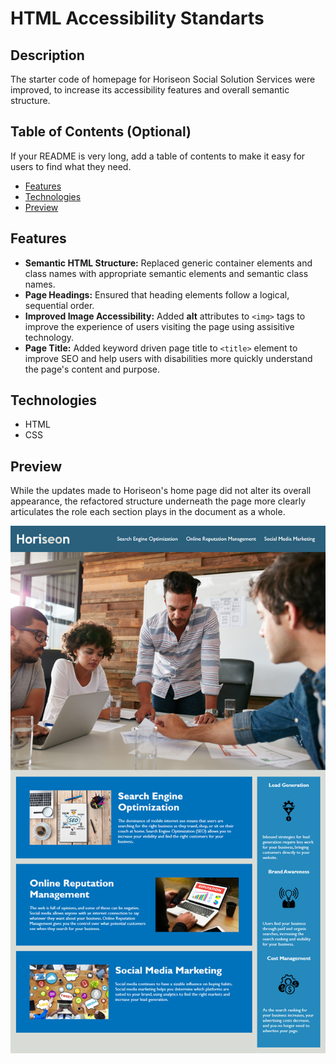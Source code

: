 # HTML Accessibility Standarts

## Description

The starter code of homepage for Horiseon Social Solution Services were improved, to increase its accessibility features and overall semantic structure. 

## Table of Contents (Optional)

If your README is very long, add a table of contents to make it easy for users to find what they need.

- [Features](#Features)
- [Technologies](#Technologies)
- [Preview](#Preview)

## Features

* **Semantic HTML Structure:** Replaced generic container elements and class names with appropriate semantic elements and semantic class names.
* **Page Headings:** Ensured that heading elements follow a logical, sequential order.
* **Improved Image Accessibility:** Added **alt** attributes to `<img>` tags to improve the experience of users visiting the page using assisitive technology.
* **Page Title:** Added keyword driven page title to `<title>` element to improve SEO and help users with disabilities more quickly understand the page's content and purpose.


## Technologies

* HTML
* CSS

## Preview

While the updates made to Horiseon's home page did not alter its overall appearance, the refactored structure underneath the page more clearly articulates the role each section plays in the document as a whole. 

![This is an image](assets/images/01-html-css-git-challenge-demo.png)
